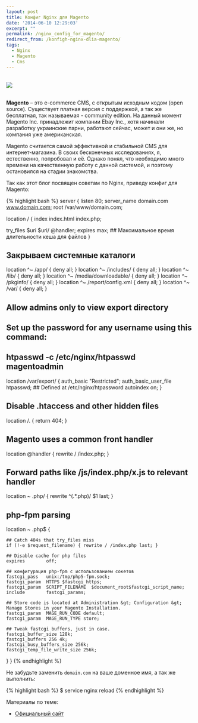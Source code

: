 ```yaml
---
layout: post
title: Конфиг Nginx для Magento
date: '2014-06-10 12:29:03'
excerpt: ""
permalink: /nginx_config_for_magento/
redirect_from: /konfigh-nginx-dlia-magento/
tags:
  - Nginx
  - Magento
  - Cms
---
```


<br>
<img src="https://farm1.staticflickr.com/578/21466125630_3f0e9985b8_o.jpg">
<br>
<br>

**Magento** – это e-commerce CMS, с открытым исходным кодом (open source). Существует платная версия с поддержкой, а так же бесплатная, так называемая - community edition. На данный момент Magento Inc. принадлежит компании Ebay Inc., хотя начинали разработку украинские парни, работают сейчас, может и они же, но компания уже американская.

Magento считается самой эффективной и стабильной CMS для интернет-магазина. В своих бесконечных исследованиях, я, естественно, попробовал и её. Однако понял, что необходимо много времени на качественную работу с данной системой, и поэтому остановился на стадии знакомства.

Так как этот блог посвящен советам по Nginx, приведу конфиг для Magento:

{% highlight bash %}
server {
  listen   80;
  server_name domain.com www.domain.com;
  root   /var/www/domain.com;

  location / {
  index index.html index.php;

  try_files $uri $uri/ @handler;
  expires max; ## Максимальное время длительности кеша для файлов
  }

  ## Закрываем системные каталоги
  location ^~ /app/                { deny all; }
  location ^~ /includes/           { deny all; }
  location ^~ /lib/                { deny all; }
  location ^~ /media/downloadable/ { deny all; }
  location ^~ /pkginfo/            { deny all; }
  location ^~ /report/config.xml   { deny all; }
  location ^~ /var/                { deny all; }

  ## Allow admins only to view export directory
  ## Set up the password for any username using this command:
  ## htpasswd -c /etc/nginx/htpasswd magentoadmin

  location /var/export/ {
    auth_basic           "Restricted";
    auth_basic_user_file htpasswd; ## Defined at /etc/nginx/htpassword
    autoindex            on;
  }

  ## Disable .htaccess and other hidden files
  location  /. {
    return 404;
  }

  ## Magento uses a common front handler
  location @handler {
    rewrite / /index.php;
  }

  ## Forward paths like /js/index.php/x.js to relevant handler
  location ~ .php/ {
    rewrite ^(.*.php)/ $1 last;
  }

  ## php-fpm parsing
  location ~ .php$ {

    ## Catch 404s that try_files miss
    if (!-e $request_filename) { rewrite / /index.php last; }

    ## Disable cache for php files
    expires        off;

    ## конфигурация php-fpm с использованием сокетов
    fastcgi_pass   unix:/tmp/php5-fpm.sock;
    fastcgi_param  HTTPS $fastcgi_https;
    fastcgi_param  SCRIPT_FILENAME  $document_root$fastcgi_script_name;
    include        fastcgi_params;

    ## Store code is located at Administration &gt; Configuration &gt; Manage Stores in your Magento Installation.
    fastcgi_param  MAGE_RUN_CODE default;
    fastcgi_param  MAGE_RUN_TYPE store;

    ## Tweak fastcgi buffers, just in case.
    fastcgi_buffer_size 128k;
    fastcgi_buffers 256 4k;
    fastcgi_busy_buffers_size 256k;
    fastcgi_temp_file_write_size 256k;
  }
}
{% endhighlight %}

Не забудьте заменить `domain.com` на ваше доменное имя, а так же выполнить:

{% highlight bash %}
$ service nginx reload
{% endhighlight %}

Материалы по теме:

* <a href="http://magento.com/" target="_blank">Официальный сайт</a>
